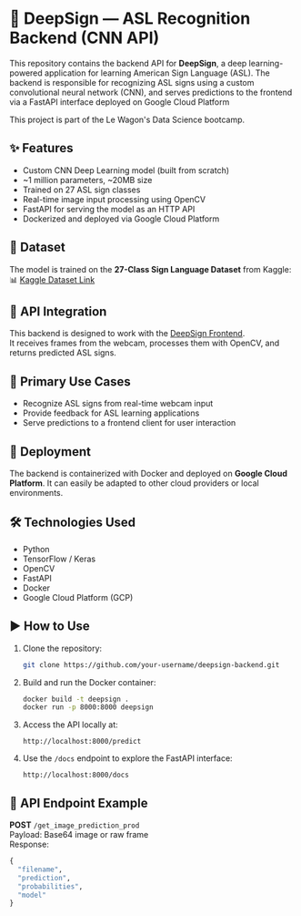 # 🧠 DeepSign — ASL Recognition Backend (CNN API)

This repository contains the backend API for **DeepSign**, a deep learning-powered application for learning American Sign Language (ASL). The backend is responsible for recognizing ASL signs using a custom convolutional neural network (CNN), and serves predictions to the frontend via a FastAPI interface deployed on Google Cloud Platform

This project is part of the Le Wagon's Data Science bootcamp.

## ✨ Features

- Custom CNN Deep Learning model (built from scratch)
- ~1 million parameters, ~20MB size
- Trained on 27 ASL sign classes
- Real-time image input processing using OpenCV
- FastAPI for serving the model as an HTTP API
- Dockerized and deployed via Google Cloud Platform

## 🔗 Dataset

The model is trained on the **27-Class Sign Language Dataset** from Kaggle:  
📊 [Kaggle Dataset Link](https://www.kaggle.com/datasets/ardamavi/27-class-sign-language-dataset/data)

## 🔌 API Integration

This backend is designed to work with the [DeepSign Frontend](https://github.com/your-username/deepsign-frontend).  
It receives frames from the webcam, processes them with OpenCV, and returns predicted ASL signs.

## 🧪 Primary Use Cases

- Recognize ASL signs from real-time webcam input
- Provide feedback for ASL learning applications
- Serve predictions to a frontend client for user interaction

## 🚀 Deployment

The backend is containerized with Docker and deployed on **Google Cloud Platform**. It can easily be adapted to other cloud providers or local environments.

## 🛠️ Technologies Used

- Python  
- TensorFlow / Keras  
- OpenCV  
- FastAPI  
- Docker  
- Google Cloud Platform (GCP)

## ▶️ How to Use

1. Clone the repository:
   ```bash
   git clone https://github.com/your-username/deepsign-backend.git
   ```

2. Build and run the Docker container:
   ```bash
   docker build -t deepsign .
   docker run -p 8000:8000 deepsign
   ```

3. Access the API locally at:
   ```
   http://localhost:8000/predict
   ```

4. Use the `/docs` endpoint to explore the FastAPI interface:
   ```
   http://localhost:8000/docs
   ```

## 📡 API Endpoint Example

**POST** `/get_image_prediction_prod`  
Payload: Base64 image or raw frame  
Response: 
```python
{
  "filename",
  "prediction",
  "probabilities",
  "model"
}
```
